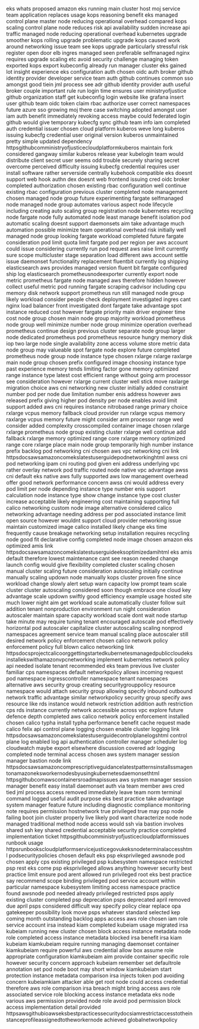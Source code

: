eks whats proposed amazon eks running main cluster host moj service team application replaces usage kops reasoning benefit eks managed control plane master node reducing operational overhead compared kops scaling control plane node reduces risk api availability sudden increase api traffic managed node reducing operational overhead kubernetes upgrade smoother kops rolling upgrade problematic upgrade kops caused work around networking issue team see kops upgrade particularly stressful risk register open door elb ingres managed seen preferable selfmanaged nginx requires upgrade scaling etc avoid security challenge managing token exported kops export kubeconfig already run manager cluster eks gained lot insight experience eks configuration auth chosen oidc auth broker github identity provider developer service team auth github continues common sso amongst good tiein jml process see adr github identity provider auth useful broker couple important rule run login time ensures user ministryofjustice github organization staff get kubeconfig login website like grafana insert user github team oidc token claim rbac authorize user correct namespaces future azure sso growing moj there case switching adopted amongst user iam auth benefit immediately revoking access maybe could federated login github would give temporary kubecfg sync github team info iam completed auth credential issuer chosen cloud platform kuberos weve long kuberos issuing kubecfg credential user original version kuberos unmaintained pretty simple updated dependency httpsgithubcomministryofjusticecloudplatformkuberos maintain fork considered gangway similar kuberos release year kubelogin team would distribute client secret user seems odd trouble securely sharing secret overcome perceived difficulty issuing kubecfg credential requires user install software rather serverside centrally kubehook compatible eks doesnt support web hook authn dex doesnt web frontend issuing cred oidc broker completed authorization chosen existing rbac configuration well continue existing rbac configuration previous cluster completed node management chosen managed node group future experimenting fargate selfmanaged node managed node group automates various aspect node lifecycle including creating auto scaling group registration node kubernetes recycling node fargate node fully automated node least manage benefit isolation pod automatic scaling doesnt support daemonsets aim take advantage much automation possible minimize team operational overhead risk initially well managed node group looking fargate workload completed future fargate consideration pod limit quota limit fargate pod per region per aws account could issue considering currently run pod request aws raise limit currently sure scope multicluster stage separation load different aws account settle issue daemonset functionality replacement fluentbit currently log shipping elasticsearch aws provides managed version fluent bit fargate configured ship log elasticsearch prometheusnodeexporter currently export node metric prometheus fargate node managed aws therefore hidden however collect useful metric pod running fargate scraping cadvisor including cpu memory disk network support prometheus run still managed node group likely workload consider people check deployment investigated ingres cant nginx load balancer front investigated dont fargate take advantage spot instance reduced cost however fargate priority main driver engineer time cost node group chosen main node group majority workload prometheus node group well minimize number node group minimize operation overhead prometheus continue design previous cluster separate node group larger node dedicated prometheus pod prometheus resource hungry memory disk iop two large node single availability zone access volume store metric data node group may valueable spot fargate node explore future completed prometheus node group node instance type chosen rxlarge rxlarge raxlarge main node group chosen prefix configured image choosing instance type past experience memory tends limiting factor gone memory optimized range instance type latest cost efficient range without going arm processor see consideration however rxlarge current cluster well stick move raxlarge migration choice aws cni networking new cluster initially added constraint number pod per node due limitation number enis address however aws released prefix giving higher pod density per node enables avoid limit support added aws cni requires instance nitrobased range primary choice rxlarge vcpus memory fallback cloud provider run rxlarge vcpus memory raxlarge vcpus memory future might consider arm processor range wed consider added complexity crosscompiled container image chosen rxlarge rxlarge prometheus node group existing cluster rxlarge well continue add fallback rxlarge memory optimized range core rxlarge memory optimized range core rxlarge place main node group temporarily high number instance prefix backlog pod networking cni chosen aws vpc networking cni link httpsdocsawsamazoncomekslatestuserguidepodnetworkinghtml awss cni pod networking ipam cni routing pod given eni address underlying vpc rather overlay network pod traffic routed node native vpc advantage awss cni default eks native aws fully supported aws low management overhead offer good network performance concern awss cni would address every pod limit per node depending instance type number enis support calculation node instance type show change instance type cost cluster increase acceptable likely engineering cost maintaining supporting full calico networking custom node image alternative considered calico networking advantage needing address per pod associated instance limit open source however wouldnt support cloud provider networking issue maintain customized image calico installed likely change eks time frequently cause breakage networking setup installation requires recycling node good fit declarative config completed node image chosen amazon eks optimized amis link httpsdocsawsamazoncomekslatestuserguideeksoptimizedamihtml eks amis default therefore lowest maintenance cant see reason needed change launch config would give flexibility completed cluster scaling chosen manual cluster scaling future consideration autoscaling initially continue manually scaling updown node manually kops cluster proven fine since workload change slowly alert setup warn capacity low prompt team scale cluster cluster autoscaling considered soon though embrace one cloud key advantage scale updown swiftly good efficiency example usage hosted site much lower night aim get workload scale automatically cluster follow suit addition tenant nonproduction environment run night consideration autoscaler maintain spare capacity workload scale dont wait node startup take minute may require tuning tenant encouraged autoscale pod effectively horizontal pod autoscaler capitalize cluster autoscaling scaling nonprod namespaces agreement service team manual scaling place autoscaler still desired network policy enforcement chosen calico network policy enforcement policy full blown calico networking link httpsdocsprojectcalicoorggettingstartedkubernetesmanagedpubliccloudeksinstallekswithamazonvpcnetworking implement kubernetes network policy api needed isolate tenant recommended eks team previous live cluster familiar cps namespaces default networkpolicy allows incoming request pod namespace ingresscontroller namespace tenant namespaces alternative aws security group creating securitygrouppolicy resource namespace would attach security group allowing specify inbound outbound network traffic advantage similar networkpolicy security group specify aws resource like rds instance would network restriction addition auth restriction cps rds instance currently network accessible across vpc explore future defence depth completed aws calico network policy enforcement installed chosen calico typha install typha performance benefit cache request made calico felix api control plane logging chosen enable cluster logging link httpsdocsawsamazoncomekslatestuserguidecontrolplanelogshtml control plane log enabled log api authentication controller manager scheduler log cloudwatch maybe export elsewhere discussion covered adr logging completed node terminal access chosen aws system manager session manager bastion node link httpsdocsawsamazoncomprescriptiveguidancelatestpatternsinstallssmagentonamazoneksworkernodesbyusingkubernetesdaemonsethtml httpsgithubcomawscontainersroadmapissues aws system manager session manager benefit easy install daemonset auth via team member aws cred tied jml process access removed immediately leave team norm terminal command logged useful audit purpose eks best practice take advantage system manager feature future including diagnostic compliance monitoring note requires permission hostnetwork true privileged true may psp node failing boot join cluster properly live likely pod want characterize node node managed traditional method node access would ssh via bastion involves shared ssh key shared credential acceptable security practice completed implementation ticket httpsgithubcomministryofjusticecloudplatformissues runbook usage httpsrunbookscloudplatformservicejusticegovukeksnodeterminalaccesshtml podsecuritypolicies chosen default eks psp eksprivileged awsnode pod chosen apply cps existing privileged psp kubesystem namespace restricted psp rest eks come psp eksprivileged allows anything however security best practice limit ensure pod arent allowed run privileged root eks best practice say recommend scope binding privileged pod service account within particular namespace kubesystem limiting access namespace practice found awsnode pod needed already privileged restricted psps apply existing cluster completed psp deprecation psps deprecated april removed due april psps considered difficult way specify policy clear replace opa gatekeeper possibility look move psps whatever standard selected kep coming month outstanding backlog apps access aws role chosen iam role service account irsa instead kiam completed kubeiam usage migrated irsa kubeiam running new cluster chosen block access instance metadata node role completed access instance metadata blocked irsa benefit irsa kiam kubeiam kiamkubeiam require running managing daemonset container kiamkubeiam require powerful aws credential allow box assume role appropriate configuration kiamkubeiam aim provide container specific role however security concern approach kubeiam remember set defaultrole annotation set pod node boot may short window kiamkubeiam start protection instance metadata comparison irsa injects token pod avoiding concern kubeiamkiam attacker able get root node could access credential therefore aws role comparison irsa breach might bring access aws role associated service role blocking access instance metadata eks node various aws permission provided node role avoid pod permission block access implementation detail provided httpsawsgithubioawseksbestpracticessecuritydocsiamrestrictaccesstotheinstanceprofileassignedtotheworkernode achieved globalnetworkpolicy